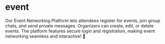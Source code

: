# event
Our Event Networking Platform lets attendees register for events, join group chats, and send private messages. Organizers can create, edit, or delete events. The platform features secure login and registration, making event networking seamless and interactive! 🚀
